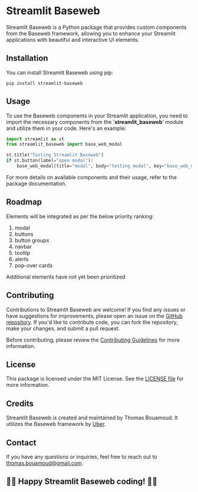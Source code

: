 # Streamlit Baseweb

Streamlit Baseweb is a Python package that provides custom components from the Baseweb framework, allowing you to enhance your Streamlit applications with beautiful and interactive UI elements.

## Installation

You can install Streamlit Baseweb using pip:

```shell
pip install streamlit-baseweb
```

## Usage

To use the Baseweb components in your Streamlit application, you need to import the necessary components from the '**streamlit_baseweb**' module and utilize them in your code. Here's an example:

```python
import streamlit as st
from streamlit_baseweb import base_web_modal

st.title("Testing Streamlit Baseweb")
if st.button(label="open modal"):
    base_web_modal(title="modal", body="testing modal", key="base_web_modal")

```

For more details on available components and their usage, refer to the package documentation.

## Roadmap
Elements will be integrated as per the below priority ranking:
1. modal
2. buttons
3. button groups
4. navbar
5. tooltip
6. alerts
7. pop-over cards

Additional elements have not yet been prioritized 

## Contributing
Contributions to Streamlit Baseweb are welcome! If you find any issues or have suggestions for improvements, please open an issue on the [GitHub repository](https://github.com/thomasbs17/streamlit-contributions/tree/master/baseweb_components). If you'd like to contribute code, you can fork the repository, make your changes, and submit a pull request.

Before contributing, please review the [Contributing Guidelines](https://github.com/thomasbs17/streamlit-contributions/blob/master/baseweb_components/README.md) for more information.

## License
This package is licensed under the MIT License. See the [LICENSE file](https://github.com/thomasbs17/streamlit-contributions/blob/master/baseweb_components/LICENSE) for more information.

## Credits
Streamlit Baseweb is created and maintained by Thomas Bouamoud. 
It utilizes the Baseweb framework by [Uber](https://baseweb.design/).

## Contact
If you have any questions or inquiries, feel free to reach out to thomas.bouamoud@gmail.com.

## 👩‍💻 Happy Streamlit Baseweb coding! 👨‍💻